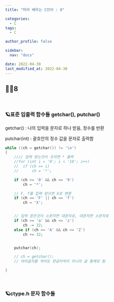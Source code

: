 ```yaml
---
title: "따라 배우는 C언어 : 8"

categories:
  - C
tags:
  - C

author_profile: false

sidebar:
  nav: "docs"

date: 2022-04-30
last_modified_at: 2022-04-30
---
```


## 🙇‍♀️8

<br>

### 🪐표준 입출력 함수들 getchar(), putchar()

getchar() : 나의 입력을 문자로 하나 받음, 정수를 반환

putchar(int) : 괄호안의 정수 값을 문자로 출력함

```c
while ((ch = getchar()) != '\n')
{
	//// 입력 받는것이 숫자면 * 출력
	//for (int i = '0'; i < '10'; i++)
	//	if (ch == i)
	//		ch = '*';

	if (ch >= '0' && ch <= '9')
		ch = '*';

	// F, f를 입력 받으면 X로 변환
	if (ch == 'F' || ch == 'f')
		ch = 'X';


	// 입력 받은것이 소문자면 대문자로, 대문자면 소문자로
	if (ch >= 'a' && ch <= 'z')
		ch -= 32;
	else if (ch >= 'A' && ch <= 'Z')
		ch += 32;


	putchar(ch);

	// ch = getchar();
	// 여러글자를 적어도 한글자씩이 아니라 글 통채로 됨

}
```


<br>

### 🪐ctype.h 문자 함수들

